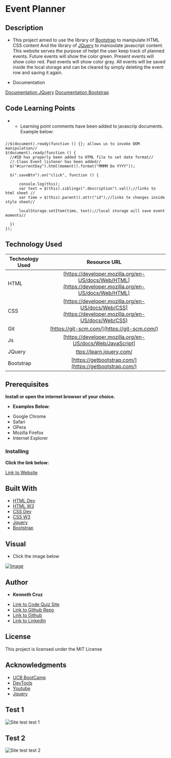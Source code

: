 #  Event Planner


## **Description**

* This project aimed to use the library of [Bootstrap](https://getbootstrap.com/) to manipulate HTML CSS content And the library of [JQuery](https://learn.jquery.com/) to manioulate javascript content. This website serves the purpose of helpt the user keep track of planned events. Future events will show the color green. Present events will show  color red. Past events will show color gray.
All events will be saved inside the local storage and can be cleared by simply deleting the event row and saving it again.


* Documentation

[Documentation JQuery](https://getbootstrap.com/docs/5.3/customize/overview/)
[Documentation Bootstrap](https://api.jquery.com/)


## **Code Learning Points**

- * Learning point comments have been added to javascrip documents. Example below:  

### 

```Js
//$(document).ready(function () {}; allows us to invoke DOM manipulation//
$(document).ready(function () {
  //#ID has properly been added to HTML file to set date format//
  //.Claas Event listener has been added//
  $("#currentDay").html(moment().format("MMMM Do YYYY")); 

  $(".saveBtn").on("click", function () {
    
      console.log(this);
      var text = $(this).siblings(".description").val();//links to html sheet //
      var time = $(this).parent().attr("id");//links to changes inside style sheet// 
     
      localStorage.setItem(time, text);//local storage will save event moments// 
      
  })
});
```

## **Technology Used**

| Technology Used         | Resource URL           | 
| ------------- |:-------------:| 
| HTML    | [https://developer.mozilla.org/en-US/docs/Web/HTML](https://developer.mozilla.org/en-US/docs/Web/HTML)|  
| CSS     | [https://developer.mozilla.org/en-US/docs/Web/CSS](https://developer.mozilla.org/en-US/docs/Web/CSS)      |   
| Git | [https://git-scm.com/](https://git-scm.com/)     |    
| Js  | [https://developer.mozilla.org/en-US/docs/Web/JavaScript]  | 
 |  JQuery |[ttps://learn.jquery.com/](ttps://learn.jquery.com/)     | 
  |  Bootstrap  | [https://getbootstrap.com/](https://getbootstrap.com/)  | 

## **Prerequisites**

**Install or open the internet browser of your choice.**

*  **Examples Below:**

- Google Chrome
- Safari
- OPera
- Mozilla Firefox
- Internet Explorer

### **Installing**

**Click the link below:** 

[Link to Website](https://cruzkenneth504.github.io/event-planner/)

## **Built With**

* [HTML Dev](https://developer.mozilla.org/en-US/docs/Web/HTML)
* [HTML W3](https://www.w3schools.com/html/default.asp)   
* [CSS Dev](https://developer.mozilla.org/en-US/docs/Web/CSS)
* [CSS W3](https://www.w3schools.com/css/default.asp)
* [Jquery](https://learn.jquery.com/)
* [Bootstrap](https://getbootstrap.com/)

## **Visual**

* Click the image below 

[![Image](./assets/imgs/screen1.png)](https://cruzkenneth504.github.io/event-planner/)


## **Author**

* **Kenneth Cruz** 


- [Link to Code Quiz Site](https://github.com/Cruzkenneth504.io/event-planner)
- [Link to Github Repo](https://github.com/Cruzkenneth504/event-planner)
- [Link to Github](https://github.com/cruzkenneth504)
- [Link to LinkedIn](linkedin.com/in/cruzkenneth504)

       
## **License**

This project is licensed under the MIT License

## **Acknowledgments**

* [UCB BootCamp](https://bootcamp.berkeley.edu/)
* [DevTools](https://dev.to/)
* [Youtube](https://www.youtube.com/)
* [Jquery](https://cssgradient.io/)


## **Test 1**
<!---Unable to provide video testing due to computer version not meeting the github large files standards --->
![Site test test 1](./assets/imgs/screen3.png)
## **Test 2**
![Site test test 2](./assets/imgs/screen4.png)
